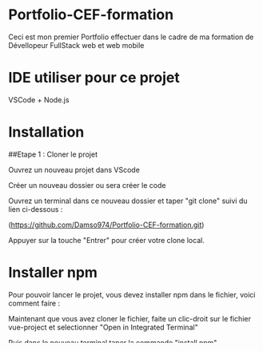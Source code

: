 # Portfolio-CEF-formation

Ceci est mon premier Portfolio effectuer dans le cadre de ma formation de Dévellopeur FullStack web et web mobile 

# IDE utiliser pour ce projet

VSCode + Node.js

# Installation 

##Etape 1  : Cloner le projet

 Ouvrez un nouveau projet dans VScode 
 
 Créer un nouveau dossier ou sera créer le code 
 
 Ouvrez un terminal dans ce nouveau dossier et taper "git clone" suivi du lien ci-dessous :
 
 (https://github.com/Damso974/Portfolio-CEF-formation.git)
 
 Appuyer sur la touche "Entrer" pour créer votre clone local.

# Installer npm

Pour pouvoir lancer le projet, vous devez installer npm dans le fichier, voici comment faire :

Maintenant que vous avez cloner le fichier, faite un clic-droit sur le fichier vue-project et selectionner "Open in Integrated Terminal"

Puis dans le nouveau terminal taper la commande "install npm"

Taper ensuite "npm run dev"

Vous pouvez maintenant accéder au Portfollio via le lien local créer 




